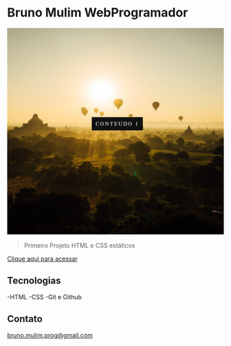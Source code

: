 # Bruno Mulim WebProgramador
![preview](./.github/preview.png)

> Primeiro Projeto HTML e CSS estáticos

[Clique aqui para acessar](https://bmulim.github.io/ParallaxProject/)

## Tecnologias

-HTML
-CSS
-Git e Github

## Contato

bruno.mulim.prog@gmail.com
